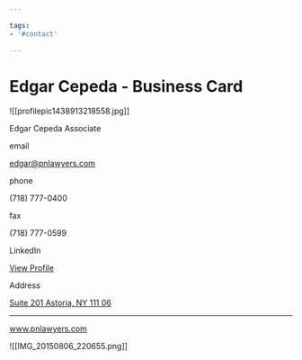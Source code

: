 ```yaml
---

tags: 
- '#contact'

---
```


# Edgar Cepeda - Business Card


![[profilepic1438913218558.jpg]]
	

Edgar Cepeda Associate 

email

[edgar@pnlawyers.com](mailto:edgar@pnlawyers.com)

phone

(718) 777-0400

fax

(718) 777-0599

LinkedIn

[View Profile](https://www.linkedin.com/pub/edgar-cepeda/b/a6a/485)

Address

[Suite 201 Astoria, NY 111 06](http://maps.google.com/?q=Suite+201+Astoria%2C+NY+111+06)

* * *

www.pnlawyers.com

![[IMG_20150806_220655.png]]

